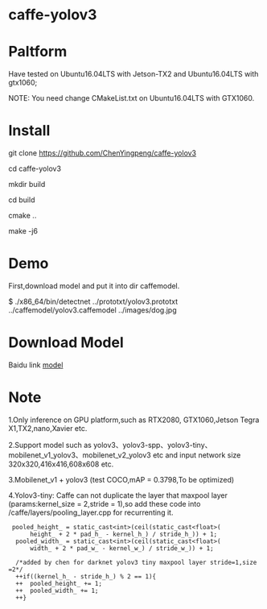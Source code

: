 # caffe-yolov3
# Paltform
Have tested on Ubuntu16.04LTS with Jetson-TX2 and Ubuntu16.04LTS with gtx1060;

NOTE: You need change CMakeList.txt on Ubuntu16.04LTS with GTX1060.

# Install
git clone https://github.com/ChenYingpeng/caffe-yolov3

cd caffe-yolov3

mkdir build

cd build

cmake ..

make -j6

# Demo
First,download model and put it into dir caffemodel.

$ ./x86_64/bin/detectnet ../prototxt/yolov3.prototxt ../caffemodel/yolov3.caffemodel ../images/dog.jpg 

# Download Model

Baidu link [model](https://pan.baidu.com/s/1yiCrnmsOm0hbweJBiiUScQ)


# Note

1.Only inference on GPU platform,such as RTX2080, GTX1060,Jetson Tegra X1,TX2,nano,Xavier etc.

2.Support model such as yolov3、yolov3-spp、yolov3-tiny、mobilenet_v1_yolov3、mobilenet_v2_yolov3 etc and input network size 320x320,416x416,608x608 etc.

3.Mobilenet_v1 + yolov3 (test COCO,mAP = 0.3798,To be optimized)

4.Yolov3-tiny: Caffe can not duplicate the layer that maxpool layer (params:kernel_size = 2,stride = 1),so add these code into /caffe/layers/pooling_layer.cpp for recurrenting it.

```
 pooled_height_ = static_cast<int>(ceil(static_cast<float>(
      height_ + 2 * pad_h_ - kernel_h_) / stride_h_)) + 1;
  pooled_width_ = static_cast<int>(ceil(static_cast<float>(
      width_ + 2 * pad_w_ - kernel_w_) / stride_w_)) + 1;

  /*added by chen for darknet yolov3 tiny maxpool layer stride=1,size =2*/
  ++if((kernel_h_ - stride_h_) % 2 == 1){
  ++  pooled_height_ += 1;
  ++  pooled_width_ += 1;
  ++}
```

